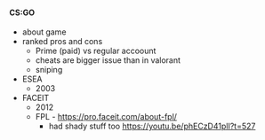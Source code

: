 #### CS:GO
- about game
- ranked pros and cons
	- Prime (paid) vs regular accoount
	- cheats are bigger issue than in valorant
	- sniping
- ESEA
	- 2003
- FACEIT
	- 2012
	- FPL - https://pro.faceit.com/about-fpl/
		- had shady stuff too https://youtu.be/phECzD41plI?t=527
